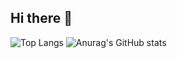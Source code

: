 ## Hi there 👋

<!--
**chris-sooseok/chris-sooseok** is a ✨ _special_ ✨ repository because its `README.md` (this file) appears on your GitHub profile.

Here are some ideas to get you started:

- 🔭 I’m currently working on ...
- 🌱 I’m currently learning ...
- 👯 I’m looking to collaborate on ...
- 🤔 I’m looking for help with ...
- 💬 Ask me about ...
- 📫 How to reach me: ...
- 😄 Pronouns: ...
- ⚡ Fun fact: ...

[![Readme Card](https://github-readme-stats.vercel.app/api/pin/?username=anuraghazra&repo=github-readme-stats)](https://github.com/anuraghazra/github-readme-stats)
-->

![Top Langs](https://github-readme-stats.vercel.app/api/top-langs/?username=chris-sooseok&hide_progress=true) ![Anurag's GitHub stats](https://github-readme-stats.vercel.app/api?username=chris-sooseok)

